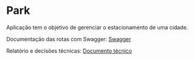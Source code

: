 # Park
Aplicação tem o objetivo de gerenciar o estacionamento de uma cidade.

Documentação das rotas com Swagger: [Swagger](https://app.swaggerhub.com/apis-docs/luizpaulino/Park/1.0.0#/)

Relatório e decisões técnicas: [Documento técnico](/TECNICO.md)